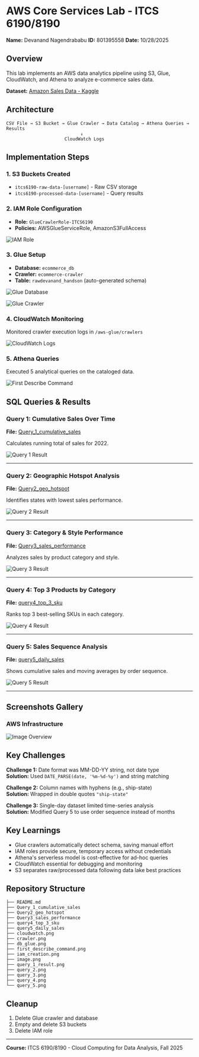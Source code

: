 # AWS Core Services Lab - ITCS 6190/8190

**Name:** Devanand Nagendrababu 
**ID:** 801395558
**Date:** 10/28/2025

## Overview

This lab implements an AWS data analytics pipeline using S3, Glue, CloudWatch, and Athena to analyze e-commerce sales data.

**Dataset:** [Amazon Sales Data - Kaggle](https://www.kaggle.com/datasets/thedevastator/unlock-profits-with-e-commerce-sales-data)

## Architecture
```
CSV File → S3 Bucket → Glue Crawler → Data Catalog → Athena Queries → Results
                            ↓
                      CloudWatch Logs
```

## Implementation Steps

### 1. S3 Buckets Created
- `itcs6190-raw-data-[username]` - Raw CSV storage
- `itcs6190-processed-data-[username]` - Query results

### 2. IAM Role Configuration
- **Role:** `GlueCrawlerRole-ITCS6190`
- **Policies:** AWSGlueServiceRole, AmazonS3FullAccess

![IAM Role](iam_creation.png)

### 3. Glue Setup
- **Database:** `ecommerce_db`
- **Crawler:** `ecommerce-crawler`
- **Table:** `rawdevanand_handson` (auto-generated schema)

![Glue Database](db_glue.png)

![Glue Crawler](crawler.png)

### 4. CloudWatch Monitoring
Monitored crawler execution logs in `/aws-glue/crawlers`

![CloudWatch Logs](cloudwatch.png)

### 5. Athena Queries
Executed 5 analytical queries on the cataloged data.

![First Describe Command](first_describe_command.png)

## SQL Queries & Results

### Query 1: Cumulative Sales Over Time
**File:** [Query_1_cumulative_sales](Query_1_cumulative_sales)

Calculates running total of sales for 2022.

![Query 1 Result](query_1_result.png)

---

### Query 2: Geographic Hotspot Analysis
**File:** [Query2_geo_hotspot](Query2_geo_hotspot)

Identifies states with lowest sales performance.

![Query 2 Result](query_2.png)

---

### Query 3: Category & Style Performance
**File:** [Query3_sales_performance](Query3_sales_performance)

Analyzes sales by product category and style.

![Query 3 Result](query_3.png)

---

### Query 4: Top 3 Products by Category
**File:** [query4_top_3_sku](query4_top_3_sku)

Ranks top 3 best-selling SKUs in each category.

![Query 4 Result](query_4.png)

---

### Query 5: Sales Sequence Analysis
**File:** [query5_daily_sales](query5_daily_sales)

Shows cumulative sales and moving averages by order sequence.

![Query 5 Result](query_5.png)

---

## Screenshots Gallery

### AWS Infrastructure
![Image Overview](image.png)

## Key Challenges

**Challenge 1:** Date format was MM-DD-YY string, not date type  
**Solution:** Used `DATE_PARSE(date, '%m-%d-%y')` and string matching

**Challenge 2:** Column names with hyphens (e.g., ship-state)  
**Solution:** Wrapped in double quotes `"ship-state"`

**Challenge 3:** Single-day dataset limited time-series analysis  
**Solution:** Modified Query 5 to use order sequence instead of months

## Key Learnings

- Glue crawlers automatically detect schema, saving manual effort
- IAM roles provide secure, temporary access without credentials
- Athena's serverless model is cost-effective for ad-hoc queries
- CloudWatch essential for debugging and monitoring
- S3 separates raw/processed data following data lake best practices

## Repository Structure
```
├── README.md
├── Query_1_cumulative_sales
├── Query2_geo_hotspot
├── Query3_sales_performance
├── query4_top_3_sku
├── query5_daily_sales
├── cloudwatch.png
├── crawler.png
├── db_glue.png
├── first_describe_command.png
├── iam_creation.png
├── image.png
├── query_1_result.png
├── query_2.png
├── query_3.png
├── query_4.png
└── query_5.png
```

## Cleanup

1. Delete Glue crawler and database
2. Empty and delete S3 buckets
3. Delete IAM role

---

**Course:** ITCS 6190/8190 - Cloud Computing for Data Analysis, Fall 2025
